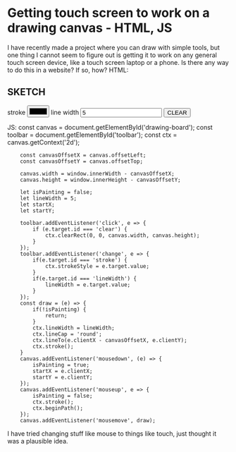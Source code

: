 
# Getting touch screen to work on a drawing canvas - HTML, JS

I have recently made a project where you can draw with simple tools, but one thing I cannot seem to figure out is getting it to work on any general touch screen device, like a touch screen laptop or a phone. Is there any way to do this in a website? If so, how?
HTML:
  <section class="container">
    <div id="toolbar">
      <h1>SKETCH</h1>
      <label for="stroke">stroke</label>
      <input id="stroke" name="stroke" type="color">
      <label for="lineWidth">line width</label>
      <input id="lineWidth" name='lineWidth' type="number" value="5">
      <button id="clear">CLEAR</button>
    </div>
    <div class="drawing-board">
      <canvas id="drawing-board"></canvas>
    </div>

JS:
        const canvas = document.getElementById('drawing-board');
        const toolbar = document.getElementById('toolbar');
        const ctx = canvas.getContext('2d');

        const canvasOffsetX = canvas.offsetLeft;
        const canvasOffsetY = canvas.offsetTop;

        canvas.width = window.innerWidth - canvasOffsetX;
        canvas.height = window.innerHeight - canvasOffsetY;

        let isPainting = false;
        let lineWidth = 5;
        let startX;
        let startY;
        
        toolbar.addEventListener('click', e => {
            if (e.target.id === 'clear') {
                ctx.clearRect(0, 0, canvas.width, canvas.height);
            }
        });
        toolbar.addEventListener('change', e => {
            if(e.target.id === 'stroke') {
                ctx.strokeStyle = e.target.value;
            }
            if(e.target.id === 'lineWidth') {
                lineWidth = e.target.value;
            }
        });
        const draw = (e) => {
            if(!isPainting) {
                return;
            }
            ctx.lineWidth = lineWidth;
            ctx.lineCap = 'round';
            ctx.lineTo(e.clientX - canvasOffsetX, e.clientY);
            ctx.stroke();
        }
        canvas.addEventListener('mousedown', (e) => {
            isPainting = true;
            startX = e.clientX;
            startY = e.clientY;
        });
        canvas.addEventListener('mouseup', e => {
            isPainting = false;
            ctx.stroke();
            ctx.beginPath();
        });
        canvas.addEventListener('mousemove', draw);


I have tried changing stuff like mouse to things like touch, just thought it was a plausible idea.

        